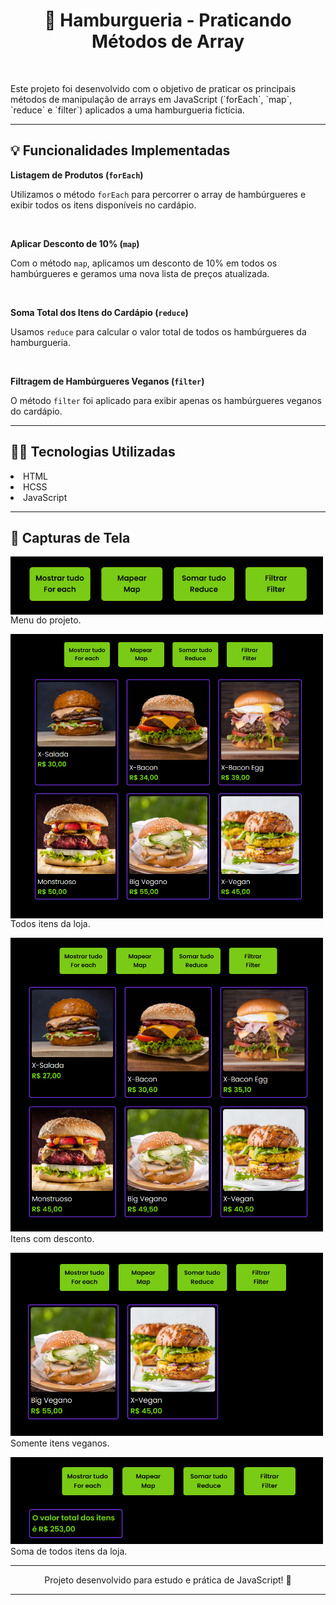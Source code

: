 <h1 align=center>🍔 Hamburgueria - Praticando Métodos de Array</h1>
<br>
<p>Este projeto foi desenvolvido com o objetivo de praticar os principais métodos de manipulação de arrays em JavaScript 
(`forEach`, `map`, `reduce` e `filter`) aplicados a uma hamburgueria fictícia.</p>

---

## 💡 Funcionalidades Implementadas

<b>Listagem de Produtos (`forEach`)</b>

Utilizamos o método `forEach` para percorrer o array de hambúrgueres e exibir todos os itens disponíveis no cardápio.

<br>

<b>Aplicar Desconto de 10% (`map`)</b>

Com o método `map`, aplicamos um desconto de 10% em todos os hambúrgueres e geramos uma nova lista de preços atualizada.

<br>

 <b>Soma Total dos Itens do Cardápio (`reduce`)</b>

Usamos `reduce` para calcular o valor total de todos os hambúrgueres da hamburgueria.

<br>

 <b>Filtragem de Hambúrgueres Veganos (`filter`)</b>

O método `filter` foi aplicado para exibir apenas os hambúrgueres veganos do cardápio.

---

## 👨‍💻 Tecnologias Utilizadas

<li>HTML</li>

<li>HCSS</li>

<li>JavaScript</li>

---

## 🎨 Capturas de Tela


<p><img src="https://github.com/matheeusaraujo/burguer-trainning/blob/master/img/menu-burguer.png" alt="Menu do projeto" width="500" align="middle">
<br>Menu do projeto.</p>

<p><img src="https://github.com/matheeusaraujo/burguer-trainning/blob/master/img/all-itens.png?raw=true" alt="all-itens" width="500" align="middle">
<br>Todos itens da loja.</p>

<p><img src="https://github.com/matheeusaraujo/burguer-trainning/blob/master/img/itens-discount.png?raw=true" alt="itens-discount" width="500">
<br>Itens com desconto.</p>

<p><img src="https://github.com/matheeusaraujo/burguer-trainning/blob/master/img/itens-vegan.png?raw=true" alt="itens-vegan" width="500">
<br>Somente itens veganos.</p>

<p><img src="https://github.com/matheeusaraujo/burguer-trainning/blob/master/img/value-total.png?raw=true" alt="value-total" width="500">
<br>Soma de todos itens da loja.</p>

---

<p align="center"> Projeto desenvolvido para estudo e prática de JavaScript! 🚀 </p>

---


